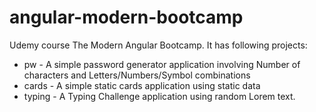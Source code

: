 # angular-modern-bootcamp
Udemy course The Modern Angular Bootcamp.
It has following projects:
* pw - A simple password generator application involving Number of characters and Letters/Numbers/Symbol combinations
* cards - A simple static cards application using static data
* typing - A Typing Challenge application using random Lorem text.
